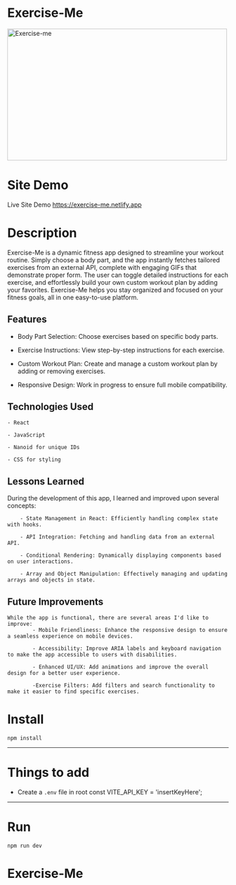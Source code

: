 # Exercise-Me
<img src="https://github.com/user-attachments/assets/5155d7fc-cc81-4090-a439-f7341fac9fc9" alt="Exercise-me" width="500" height="300" />



# Site Demo

Live Site Demo https://exercise-me.netlify.app

# Description

Exercise-Me is a dynamic fitness app designed to streamline your workout routine. Simply choose a body part, and the app instantly fetches tailored exercises from an external API, complete with engaging GIFs that demonstrate proper form. The user can toggle detailed instructions for each exercise, and effortlessly build your own custom workout plan by adding your favorites. Exercise-Me helps you stay organized and focused on your fitness goals, all in one easy-to-use platform.

## Features
   - Body Part Selection: Choose exercises based on specific body parts.
     
   - Exercise Instructions: View step-by-step instructions for each exercise.
     
   - Custom Workout Plan: Create and manage a custom workout plan by adding or removing exercises.
     
   - Responsive Design: Work in progress to ensure full mobile compatibility.

    
## Technologies Used
    - React

    - JavaScript

    - Nanoid for unique IDs
    
    - CSS for styling


 ## Lessons Learned
During the development of this app, I learned and improved upon several concepts:

        - State Management in React: Efficiently handling complex state with hooks.
        
        - API Integration: Fetching and handling data from an external API.
        
        - Conditional Rendering: Dynamically displaying components based on user interactions.
        
        - Array and Object Manipulation: Effectively managing and updating arrays and objects in state.

## Future Improvements
    While the app is functional, there are several areas I'd like to improve:
            - Mobile Friendliness: Enhance the responsive design to ensure a seamless experience on mobile devices.
            
            - Accessibility: Improve ARIA labels and keyboard navigation to make the app accessible to users with disabilities.
            
            - Enhanced UI/UX: Add animations and improve the overall design for a better user experience.
            
            -Exercise Filters: Add filters and search functionality to make it easier to find specific exercises.
    
# Install

`npm install`

---

# Things to add

- Create a `.env` file in root
        const VITE_API_KEY = 'insertKeyHere';

---

# Run

`npm run dev`

# Exercise-Me
